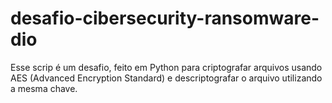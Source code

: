 # desafio-cibersecurity-ransomware-dio
Esse scrip é um desafio, feito em Python para criptografar arquivos usando AES (Advanced Encryption Standard) e descriptografar o arquivo utilizando a mesma chave.
